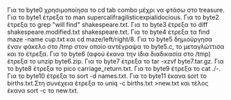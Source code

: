 Για το byte0 χρησιμοποίησα το cd tab combo μέχρι να φτάσω στο treasure.
Για το byte1 έτρεξα το man supercalifragilisticexpialidocious.
Για το byte2 έτρεξα το grep "will find" shakespeare.txt.
Για το byte3 έτρεξα το diff shakespeare.modified.txt shakespeare.txt.
Για το byte4 έτρεξα τα find maze -name cup.txt και cd maze/left/right/8.
Για το byte5 δημιούργησα έναν φάκελο στο /tmp στον οποίο αντέγραψα το byte5.c, το μεταγλώττισα και το έτρεξα.
Για το byte6 (αφού έκανα την ίδια διαδικασία στο /tmp) έτρεξα το unzip byte6.zip.
Για το byte7 έτρεξα το tar -xzvf byte7.tar.gz.
Για το byte8 έτρεξα το pico carriage_return.txt.
Για το byte9 έτρεξα το cat ./-.
Για το byte10 έτρεξα το sort -d names.txt.
Για το byte11 έκανα sort το births.txt.Στη συνέχεια έτρεξα το uniq -c births.txt >new.txt και τέλος έκανα sort -c το new.txt.
